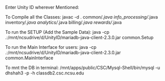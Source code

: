 Enter Unity ID wherever Mentioned:

To Compile all the Classes:
javac -d . common/*.java info_processing/*.java inventory/*.java analytics/*.java billing/*.java rewards/*.java

To run the SETUP (Add the Sample Data):
java -cp .:/mnt/ncsudrive/d/UnityID/mariadb-java-client-2.3.0.jar common.Setup

To run the Main Interface for users:
java -cp .:/mnt/ncsudrive/d/UnityID/mariadb-java-client-2.3.0.jar common.MainInterface

To mnt the DB in terminal:
/mnt/apps/public/CSC/Mysql-Shell/bin/mysql -u dhshah3 -p -h classdb2.csc.ncsu.edu
